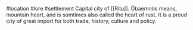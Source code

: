 #location #lore #settlement 
Capital city of [[Ritu]]. Öbaemnös means, mountain heart, and is somtimes also called the heart of rust.
It is a proud city of great import for both trade, history, culture and policy.